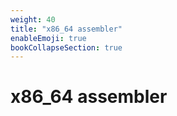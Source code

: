 ```yaml
---
weight: 40
title: "x86_64 assembler"
enableEmoji: true
bookCollapseSection: true
---
```


# x86_64 assembler
